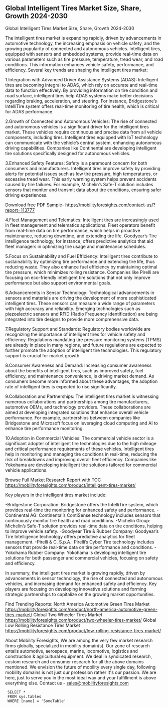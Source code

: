 ## Global Intelligent Tires Market Size, Share, Growth 2024-2030

Global Intelligent Tires Market Size, Share, Growth 2024-2030

The intelligent tires market is expanding rapidly, driven by advancements in automotive technology, the increasing emphasis on vehicle safety, and the growing popularity of connected and autonomous vehicles. Intelligent tires, equipped with sensors and embedded systems, provide real-time data on various parameters such as tire pressure, temperature, tread wear, and road conditions. This information enhances vehicle safety, performance, and efficiency. Several key trends are shaping the intelligent tires market:

1.Integration with Advanced Driver Assistance Systems (ADAS): Intelligent tires are becoming integral to ADAS, which rely on accurate and real-time data to function effectively. By providing information on tire condition and road surface, intelligent tires help ADAS systems make better decisions regarding braking, acceleration, and steering. For instance, Bridgestone’s IntelliTire system offers real-time monitoring of tire health, which is critical for ADAS performance.

2.Growth of Connected and Autonomous Vehicles: The rise of connected and autonomous vehicles is a significant driver for the intelligent tires market. These vehicles require continuous and precise data from all vehicle components, including tires. Intelligent tires equipped with IoT technology can communicate with the vehicle’s central system, enhancing autonomous driving capabilities. Companies like Continental are developing intelligent tire solutions specifically designed for autonomous vehicles.

3.Enhanced Safety Features: Safety is a paramount concern for both consumers and manufacturers. Intelligent tires improve safety by providing alerts for potential issues such as low tire pressure, high temperatures, or excessive tread wear. This early warning system helps prevent accidents caused by tire failures. For example, Michelin’s Safe-T solution includes sensors that monitor and transmit data about tire conditions, ensuring safer driving experiences.

Download free PDF Sample- https://mobilityforesights.com/contact-us/?report=113777 

4.Fleet Management and Telematics: Intelligent tires are increasingly used in fleet management and telematics applications. Fleet operators benefit from real-time data on tire performance, which helps in proactive maintenance, reducing downtime, and extending tire life. Goodyear’s Tire Intelligence technology, for instance, offers predictive analytics that aid fleet managers in optimizing tire usage and maintenance schedules.

5.Focus on Sustainability and Fuel Efficiency: Intelligent tires contribute to sustainability by optimizing tire performance and extending tire life, thus reducing waste. They also enhance fuel efficiency by maintaining optimal tire pressure, which minimizes rolling resistance. Companies like Pirelli are focusing on eco-friendly intelligent tire solutions that not only improve performance but also support environmental goals.

6.Advancements in Sensor Technology: Technological advancements in sensors and materials are driving the development of more sophisticated intelligent tires. These sensors can measure a wide range of parameters with high accuracy and reliability. Emerging technologies such as piezoelectric sensors and RFID (Radio Frequency Identification) are being integrated into tire designs to provide more comprehensive data.

7.Regulatory Support and Standards: Regulatory bodies worldwide are recognizing the importance of intelligent tires for vehicle safety and efficiency. Regulations mandating tire pressure monitoring systems (TPMS) are already in place in many regions, and future regulations are expected to further promote the adoption of intelligent tire technologies. This regulatory support is crucial for market growth.

8.Consumer Awareness and Demand: Increasing consumer awareness about the benefits of intelligent tires, such as improved safety, fuel efficiency, and maintenance convenience, is driving market demand. As consumers become more informed about these advantages, the adoption rate of intelligent tires is expected to rise significantly.

9.Collaboration and Partnerships: The intelligent tires market is witnessing numerous collaborations and partnerships among tire manufacturers, automotive OEMs, and technology providers. These collaborations are aimed at developing integrated solutions that enhance overall vehicle performance. For example, partnerships between companies like Bridgestone and Microsoft focus on leveraging cloud computing and AI to enhance tire performance monitoring.

10.Adoption in Commercial Vehicles: The commercial vehicle sector is a significant adopter of intelligent tire technologies due to the high mileage and critical performance requirements of these vehicles. Intelligent tires help in monitoring and managing tire conditions in real-time, reducing the risk of breakdowns and improving overall fleet efficiency. Companies like Yokohama are developing intelligent tire solutions tailored for commercial vehicle applications.

Browse Full Market Research Report with TOC https://mobilityforesights.com/product/intelligent-tires-market/ 

Key players in the intelligent tires market include:

-Bridgestone Corporation: Bridgestone offers the IntelliTire system, which provides real-time tire monitoring for enhanced safety and performance.
-Continental AG: Continental’s ContiSense technology includes sensors that continuously monitor tire health and road conditions.
-Michelin Group: Michelin’s Safe-T solution provides real-time data on tire conditions, helping to improve vehicle safety.
-Goodyear Tire & Rubber Company: Goodyear’s Tire Intelligence technology offers predictive analytics for fleet management.
-Pirelli & C. S.p.A.: Pirelli’s Cyber Tire technology includes sensors that provide real-time data on tire performance and conditions.
-Yokohama Rubber Company: Yokohama is developing intelligent tire solutions for both passenger and commercial vehicles, focusing on safety and efficiency.

In summary, the intelligent tires market is growing rapidly, driven by advancements in sensor technology, the rise of connected and autonomous vehicles, and increasing demand for enhanced safety and efficiency. Key players are focusing on developing innovative solutions and forming strategic partnerships to capitalize on the growing market opportunities.

Find Trending Reports:
North America Automotive Green Tires Market  https://mobilityforesights.com/product/north-america-automotive-green-tires-market/ 
Global Two Wheeler Tires Market https://mobilityforesights.com/product/two-wheeler-tires-market/ 
Global Low Rolling Resistance Tires Market  https://mobilityforesights.com/product/low-rolling-resistance-tires-market/ 

About Mobility Foresights,
We are among the very few market research firms globally, specialized in mobility domain(s). Our zone of research entails automotive, aerospace, marine, locomotive, logistics and construction & agricultural equipment. We deal in syndicated research, custom research and consumer research for all the above domains mentioned.
We envision the future of mobility every single day, following mobility domains is not just our profession rather it's our passion. We are here, just to serve you in the most ideal way and your fulfillment is above everything else. Contact us -  sales@mobilityforesights.com 
 




```tsql
 SELECT *
 FROM sys.tables
 WHERE [name] = 'SomeTable'
 ```
